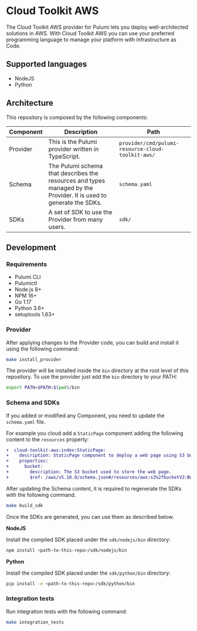 # Cloud Toolkit AWS

The Cloud Toolkit AWS provider for Pulumi lets you deploy well-architected solutions in AWS. With Cloud Toolkit AWS you can use your preferred programming language to manage your platform with Infrastructure as Code.

## Supported languages

- NodeJS
- Python

## Architecture

This repository is composed by the following components:

| Component | Description | Path |
|---|---|---|
| Provider | This is the Pulumi provider written in TypeScript. | `provider/cmd/pulumi-resource-cloud-toolkit-aws/` |
| Schema | The Pulumi schema that describes the resources and types managed by the Provider. It is used to generate the SDKs. | `schema.yaml` |
| SDKs | A set of SDK to use the Provider from many users. | `sdk/` |

## Development

### Requirements

- Pulumi CLI
- Pulumictl
- Node.js 8+
- NPM 16+
- Go 1.17
- Python 3.6+
- setuptools 1.63+

### Provider

After applying changes to the Provider code, you can build and install it using the following command:

```bash
make install_provider
```

The provider will be installed inside the `bin` directory at the root level of this repository. To use the provider just add the `bin` directory to your PATH:

```bash
export PATH=$PATH:$(pwd)/bin
```

### Schema and SDKs

If you added or modified any Component, you need to update the `schema.yaml` file.

For example you cloud add a `StaticPage` component adding the following content to the `resources` property:

```diff
+  cloud-toolkit-aws:index:StaticPage:
+    description: StaticPage component to deploy a web page using S3 bucket.
+    properties:
+      bucket:
+        description: The S3 bucket used to store the web page.
+        $ref: /aws/v5.10.0/schema.json#/resources/aws:s3%2fbucketV2:BucketV2
```

After updating the Schema content, it is required to regenerate the SDKs with the following command.

```bash
make build_sdk
```

Once the SDKs are generated, you can use them as described below.

__NodeJS__

Install the compiled SDK placed under the `sdk/nodejs/bin` directory:

```bash
npm install <path-to-this-repo>/sdk/nodejs/bin
```

__Python__

Install the compiled SDK placed under the `sdk/python/bin` directory:

```bash
pip install -e <path-to-this-repo>/sdk/python/bin
```

### Integration tests

Run integration tests with the following command:

```bash
make integration_tests
```
